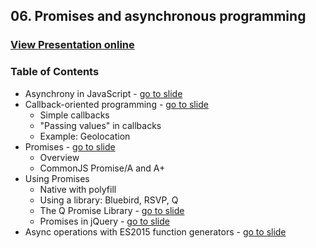 ## 06. Promises and asynchronous programming
### [View Presentation online](https://rawgit.com/TelerikAcademy/JavaScript-Applications/master/06.%20Promises%20and%20asynchronous%20programming/slides/index.html)
### Table of Contents
*	Asynchrony in JavaScript - [go to slide](https://rawgit.com/TelerikAcademy/JavaScript-Applications/master/06.%20Promises%20and%20asynchronous%20programming/slides/index.html#/asynchrony-in-js)
*	Callback-oriented programming - [go to slide](https://rawgit.com/TelerikAcademy/JavaScript-Applications/master/06.%20Promises%20and%20asynchronous%20programming/slides/index.html#/callback-oriented-programming)
	*	Simple callbacks
	*	"Passing values" in callbacks
	*	Example: Geolocation
*	Promises - [go to slide](https://rawgit.com/TelerikAcademy/JavaScript-Applications/master/06.%20Promises%20and%20asynchronous%20programming/slides/index.html#/promises)
	*	Overview
	*	CommonJS Promise/A and A+
*	Using Promises
	*	Native with polyfill
	*	Using a library: Bluebird, RSVP, Q
	*	The Q Promise Library - [go to slide](https://rawgit.com/TelerikAcademy/JavaScript-Applications/master/06.%20Promises%20and%20asynchronous%20programming/slides/index.html#/q-promise-library)
	*	Promises in jQuery - [go to slide](https://rawgit.com/TelerikAcademy/JavaScript-Applications/master/06.%20Promises%20and%20asynchronous%20programming/slides/index.html#/promises-in-jquery)
*	Async operations with ES2015 function generators - [go to slide](https://rawgit.com/TelerikAcademy/JavaScript-Applications/master/06.%20Promises%20and%20asynchronous%20programming/slides/index.html#/async-operations-es6)
